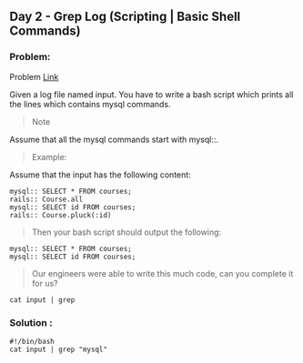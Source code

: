 ## Day 2 - Grep Log (Scripting | Basic Shell Commands)

### Problem: 
Problem [Link](https://www.interviewbit.com/problems/grep-log)

Given a log file named input. You have to write a bash script which prints all the lines which contains mysql commands.

>Note

Assume that all the mysql commands start with mysql::.

>Example:

Assume that the input has the following content:

```
mysql:: SELECT * FROM courses;
rails:: Course.all
mysql:: SELECT id FROM courses;
rails:: Course.pluck(:id)
```
>Then your bash script should output the following:

```
mysql:: SELECT * FROM courses;
mysql:: SELECT id FROM courses;
```

>Our engineers were able to write this much code, can you complete it for us?

```
cat input | grep
```

### Solution :

```
#!/bin/bash
cat input | grep "mysql"
```
